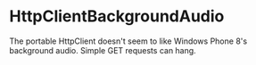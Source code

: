 HttpClientBackgroundAudio
=========================
The portable HttpClient doesn't seem to like Windows Phone 8's background audio.  Simple GET requests can hang.
